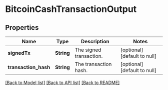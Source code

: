 # BitcoinCashTransactionOutput
## Properties

| Name | Type | Description | Notes |
|------------ | ------------- | ------------- | -------------|
| **signedTx** | **String** | The signed transaction. | [optional] [default to null] |
| **transaction\_hash** | **String** | The transaction hash. | [optional] [default to null] |

[[Back to Model list]](../README.md#documentation-for-models) [[Back to API list]](../README.md#documentation-for-api-endpoints) [[Back to README]](../README.md)

